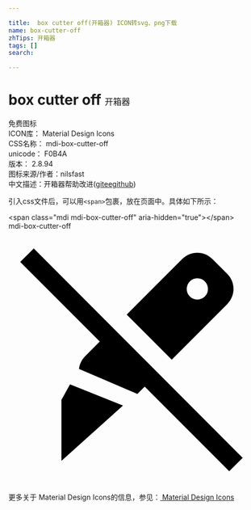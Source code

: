 ```yaml
---

title:  box cutter off(开箱器) ICON转svg、png下载
name: box-cutter-off
zhTips: 开箱器
tags: []
search: 

---
```


# box cutter off  <small style="font-size: 60%;font-weight: 100">开箱器</small>


<div class="detail-page">
<p>
<span><span class="badge-success badge">免费图标</span> </span>
<br/>
<span>
ICON库：
<span class="badge-secondary badge">Material Design Icons</span> 
</span>
<br/>
<span>
CSS名称：
<span class="badge-secondary badge">mdi-box-cutter-off</span> 
</span>
<br/>
<span>
unicode：
<span class="badge-secondary badge">F0B4A</span> 
<copy-btn content='F0B4A' btn-title=""></copy-btn>
<copy-btn :content='String.fromCodePoint(parseInt("F0B4A", 16))' btn-title="复制U"></copy-btn>
</span>
<br/>
<span>
版本：
<span class="badge-secondary badge">2.8.94</span> 
</span>
<br/>
<span>图标来源/作者：<span class="badge-light badge">nilsfast</span></span> 
<br/>
<span class="zh-detail">中文描述：<span class="badge-primary badge">开箱器</span><span class="help-link"><span>帮助改进</span>(<a href="https://gitee.com/liuwave/icon-helper/edit/master/json/material/box-cutter-off.json" target="_blank" rel="noopener noreferrer">gitee</a><a href="https://github.com/liuwave/icon-helper/edit/master/json/material/box-cutter-off.json" target="_blank" rel="noopener noreferrer">github</a></span>)</span><br/>
</p>
</div>
<div class="alert alert-dark">
  <i class="mdi mdi-box-cutter-off mdi-48px"></i>
  <i class="mdi mdi-box-cutter-off mdi-36px"></i>
  <i class="mdi mdi-box-cutter-off mdi-24px"></i>
  <i class="mdi mdi-box-cutter-off mdi-18px"></i>
</div>
<div>
  <p>引入css文件后，可以用<code>&lt;span&gt;</code>包裹，放在页面中。具体如下所示：    
  </p>
  <div class="alert alert-primary" style="font-size: 14px">
    &lt;span class="mdi mdi-box-cutter-off" aria-hidden="true"&gt;&lt;/span&gt;
    <copy-btn content='<span class="mdi mdi-box-cutter-off" aria-hidden="true"></span>'></copy-btn>
  </div>
  <div class="alert alert-secondary">
    <i class="mdi mdi-box-cutter-off"
    style="font-size: 24px"
    aria-hidden="true"></i> mdi-box-cutter-off
    <copy-btn content="mdi-box-cutter-off" btn-title="复制图标名称"></copy-btn>
  </div>
</div>
<div id="svg" class="svg-wrap">
<svg xmlns="http://www.w3.org/2000/svg" viewBox="0 0 24 24"><path d="M20.84 22.73L12.86 14.75L12.17 15.44L6.66 13.08C6.71 12.65 6.89 12.24 7.22 11.91L8.62 10.5L1.11 3L2.39 1.73L22.11 21.46L20.84 22.73M15.41 12.21L11.16 7.96L16.41 2.71C17.2 1.93 18.46 1.93 19.24 2.71L20.66 4.13C21.44 4.91 21.44 6.17 20.66 6.96L15.41 12.21M17.12 6.25C17.5 6.64 18.15 6.64 18.54 6.25C18.93 5.86 18.93 5.23 18.54 4.83C18.15 4.44 17.5 4.44 17.12 4.83C16.73 5.23 16.73 5.86 17.12 6.25M5 16V21.75L10.81 16.53L5.81 14.53L5 16Z" /></svg>
</div>
<detail full-name='mdi-box-cutter-off'></detail>
    
<div><p>更多关于 Material Design Icons的信息，参见：<a target="_blank" href="https://iconhelper.cn/material.html"> Material Design Icons</a>
</p></div>
